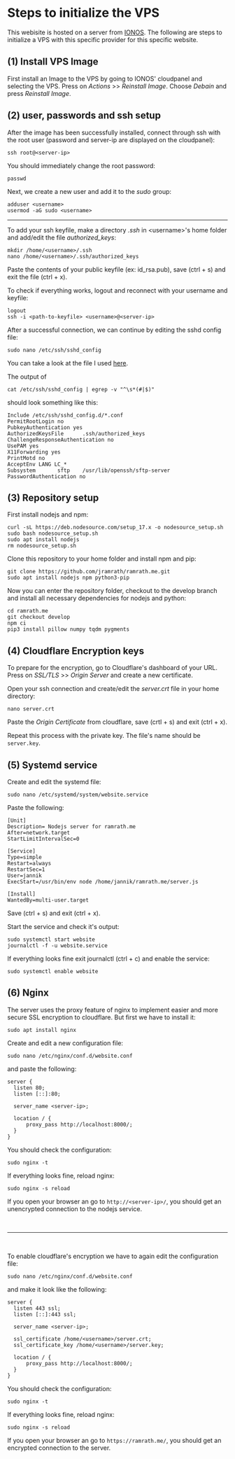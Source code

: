 # Steps to initialize the VPS
This webisite is hosted on a server from [IONOS](https://ionos.de). The following are steps to initialize a VPS with this specific provider for this specific website.


## (1) Install VPS Image

First install an Image to the VPS by going to IONOS' cloudpanel and selecting the VPS. Press on *Actions* >> *Reinstall Image*. Choose *Debain* and press *Reinstall Image*.


## (2) user, passwords and ssh setup

After the image has been successfully installed, connect through ssh with the root user (password and server-ip are displayed on the cloudpanel):
```
ssh root@<server-ip>
```

You should immediately change the root password:
```
passwd
```

Next, we create a new user and add it to the *sudo* group:
```
adduser <username>
usermod -aG sudo <username>
```

<hr>

To add your ssh keyfile, make a directory *.ssh* in \<username>'s home folder and add/edit the file *authorized_keys*:
```
mkdir /home/<username>/.ssh
nano /home/<username>/.ssh/authorized_keys
```

Paste the contents of your public keyfile (ex: id_rsa.pub), save (ctrl + s) and exit the file (ctrl + x).

To check if everything works, logout and reconnect with your username and keyfile:
```
logout
ssh -i <path-to-keyfile> <username>@<server-ip>
```

After a successful connection, we can continue by editing the sshd config file:
```
sudo nano /etc/ssh/sshd_config
```

You can take a look at the file I used [here](./sshd_config).

The output of
```
cat /etc/ssh/sshd_config | egrep -v "^\s*(#|$)"
```
should look something like this:
```
Include /etc/ssh/sshd_config.d/*.conf
PermitRootLogin no
PubkeyAuthentication yes
AuthorizedKeysFile      .ssh/authorized_keys
ChallengeResponseAuthentication no
UsePAM yes
X11Forwarding yes
PrintMotd no
AcceptEnv LANG LC_*
Subsystem       sftp    /usr/lib/openssh/sftp-server
PasswordAuthentication no
```


## (3) Repository setup

First install nodejs and npm:
```
curl -sL https://deb.nodesource.com/setup_17.x -o nodesource_setup.sh
sudo bash nodesource_setup.sh
sudo apt install nodejs
rm nodesource_setup.sh
```

Clone this repository to your home folder and install npm and pip:
```
git clone https://github.com/jramrath/ramrath.me.git
sudo apt install nodejs npm python3-pip
```

Now you can enter the repository folder, checkout to the develop branch and install all necessary dependencies for nodejs and python:
```
cd ramrath.me
git checkout develop
npm ci
pip3 install pillow numpy tqdm pygments
```


## (4) Cloudflare Encryption keys

To prepare for the encryption, go to Cloudflare's dashboard of your URL. Press on *SSL/TLS* >> *Origin Server* and create a new certificate.

Open your ssh connection and create/edit the *server.crt* file in your home directory:
```
nano server.crt
```
Paste the *Origin Certificate* from cloudflare, save (crtl + s) and exit (ctrl + x).

Repeat this process with the private key. The file's name should be ```server.key```.


## (5) Systemd service

Create and edit the systemd file:
```
sudo nano /etc/systemd/system/website.service
```

Paste the following:
```
[Unit]
Description= Nodejs server for ramrath.me
After=network.target
StartLimitIntervalSec=0

[Service]
Type=simple
Restart=always
RestartSec=1
User=jannik
ExecStart=/usr/bin/env node /home/jannik/ramrath.me/server.js

[Install]
WantedBy=multi-user.target
```

Save (ctrl + s) and exit (ctrl + x).

Start the service and check it's output:
```
sudo systemctl start website
journalctl -f -u website.service
```

If everything looks fine exit journalctl (ctrl + c) and enable the service:
```
sudo systemctl enable website
```


## (6) Nginx

The server uses the proxy feature of nginx to implement easier and more secure SSL encryption to cloudflare. But first we have to install it:
```
sudo apt install nginx
```

Create and edit a new configuration file:
```
sudo nano /etc/nginx/conf.d/website.conf
```
and paste the following:
```
server {
  listen 80;
  listen [::]:80;

  server_name <server-ip>;

  location / {
      proxy_pass http://localhost:8000/;
  }
}
```

You should check the configuration:
```
sudo nginx -t
```

If everything looks fine, reload nginx:
```
sudo nginx -s reload
```

If you open your browser an go to ```http://<server-ip>/```, you should get an unencrypted connection to the nodejs service.

<br>
<hr>
<br>

To enable cloudflare's encryption we have to again edit the configuration file:
```
sudo nano /etc/nginx/conf.d/website.conf
```
and make it look like the following:
```
server {
  listen 443 ssl;
  listen [::]:443 ssl;

  server_name <server-ip>;

  ssl_certificate /home/<username>/server.crt;
  ssl_certificate_key /home/<username>/server.key;

  location / {
      proxy_pass http://localhost:8000/;
  }
}
```

You should check the configuration:
```
sudo nginx -t
```

If everything looks fine, reload nginx:
```
sudo nginx -s reload
```

If you open your browser an go to ```https://ramrath.me/```, you should get an encrypted connection to the server.